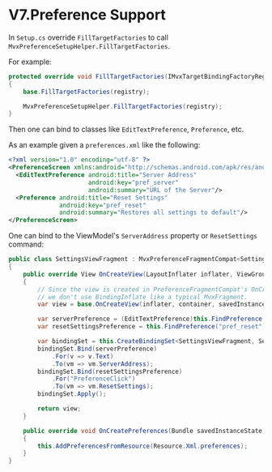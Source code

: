 # V7.Preference Support

In `Setup.cs` override `FillTargetFactories` to call `MvxPreferenceSetupHelper.FillTargetFactories`.

For example:
```csharp
protected override void FillTargetFactories(IMvxTargetBindingFactoryRegistry registry)
{
    base.FillTargetFactories(registry);

    MvxPreferenceSetupHelper.FillTargetFactories(registry);
}
```

Then one can bind to classes like `EditTextPreference`, `Preference`, etc.

As an example given a `preferences.xml` like the following:
```xml
<?xml version="1.0" encoding="utf-8" ?>
<PreferenceScreen xmlns:android="http://schemas.android.com/apk/res/android">
  <EditTextPreference android:title="Server Address"
                      android:key="pref_server"
                      android:summary="URL of the Server"/>
  <Preference android:title="Reset Settings"
              android:key="pref_reset"
              android:summary="Restores all settings to default"/>
</PreferenceScreen>
```

One can bind to the ViewModel's `ServerAddress` property or `ResetSettings` command:
```csharp
public class SettingsViewFragment : MvxPreferenceFragmentCompat<SettingsViewModel>
{   
    public override View OnCreateView(LayoutInflater inflater, ViewGroup container, Bundle savedInstanceState)
    {
        // Since the view is created in PreferenceFragmentCompat's OnCreateView
        // we don't use BindingInflate like a typical MvxFragment.
        var view = base.OnCreateView(inflater, container, savedInstanceState);

        var serverPreference = (EditTextPreference)this.FindPreference("pref_server");
        var resetSettingsPreference = this.FindPreference("pref_reset");

        var bindingSet = this.CreateBindingSet<SettingsViewFragment, SettingsViewModel>();
        bindingSet.Bind(serverPreference)
            .For(v => v.Text)
            .To(vm => vm.ServerAddress);
        bindingSet.Bind(resetSettingsPreference)
            .For("PreferenceClick")
            .To(vm => vm.ResetSettings);
        bindingSet.Apply();

        return view;
    }

    public override void OnCreatePreferences(Bundle savedInstanceState, string rootKey)
    {
        this.AddPreferencesFromResource(Resource.Xml.preferences);
    }
}
```
